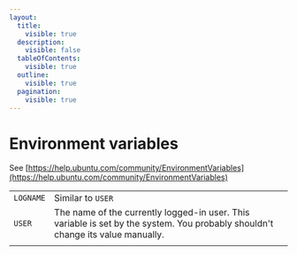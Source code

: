 ```yaml
---
layout:
  title:
    visible: true
  description:
    visible: false
  tableOfContents:
    visible: true
  outline:
    visible: true
  pagination:
    visible: true
---
```


# Environment variables

See [https://help.ubuntu.com/community/EnvironmentVariables](https://help.ubuntu.com/community/EnvironmentVariables)

|           |                                                                                                                                 |
| --------- | ------------------------------------------------------------------------------------------------------------------------------- |
| `LOGNAME` | Similar to `USER`                                                                                                               |
| `USER`    | The name of the currently logged-in user. This variable is set by the system. You probably shouldn't change its value manually. |
|           |                                                                                                                                 |
